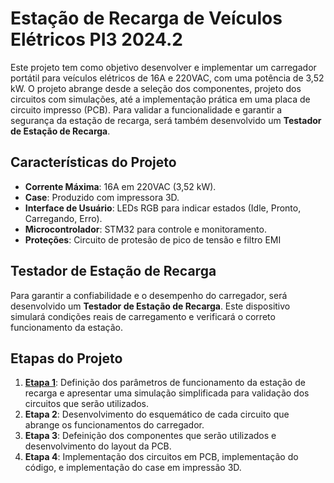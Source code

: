 # Estação de Recarga de Veículos Elétricos PI3 2024.2

Este projeto tem como objetivo desenvolver e implementar um carregador portátil para veículos elétricos de 16A e 220VAC, com uma potência de 3,52 kW. O projeto abrange desde a seleção dos componentes, projeto dos circuitos com simulações, até a implementação prática em uma placa de circuito impresso (PCB). Para validar a funcionalidade e garantir a segurança da estação de recarga, será também desenvolvido um **Testador de Estação de Recarga**.

## Características do Projeto
- **Corrente Máxima**: 16A em 220VAC (3,52 kW).
- **Case**: Produzido com impressora 3D.
- **Interface de Usuário**: LEDs RGB para indicar estados (Idle, Pronto, Carregando, Erro).
- **Microcontrolador**: STM32 para controle e monitoramento.
- **Proteções**: Circuito de protesão de pico de tensão e filtro EMI

## Testador de Estação de Recarga
Para garantir a confiabilidade e o desempenho do carregador, será desenvolvido um **Testador de Estação de Recarga**. Este dispositivo simulará condições reais de carregamento e verificará o correto funcionamento da estação.

## Etapas do Projeto
1. [**Etapa 1**](Etapa%201/Definição%20dos%20Parâmetros%20de%20Funcionamento.md): Definição dos parâmetros de funcionamento da estação de recarga e apresentar uma simulação simplificada para validação dos circuitos que serão utilizados.
2. **Etapa 2**: Desenvolvimento do esquemático de cada circuito que abrange os funcionamentos do carregador.
3. **Etapa 3**: Defeinição dos componentes que serão utilizados e desenvolvimento do layout da PCB.
4. **Etapa 4**: Implementação dos circuitos em PCB, implementação do código, e implementação do case em impressão 3D.
